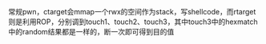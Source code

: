 常规pwn，ctarget会mmap一个rwx的空间作为stack，写shellcode，而rtarget则是利用ROP，分别调到touch1、touch2、touch3，其中touch3中的hexmatch中的random结果都是一样的，断一次即可得到目的值

